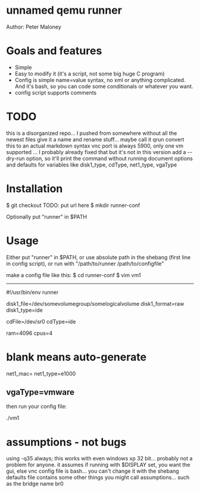 unnamed qemu runner
==========

Author: Peter Maloney

Goals and features
==========

- Simple
- Easy to modify it (it's a script, not some big huge C program)
- Config is simple name=value syntax, no xml or anything complicated. And it's bash, so you can code some conditionals or whatever you want.
- config script supports comments

TODO
==========
this is a disorganized repo... I pushed from somewhere without all the newest files
give it a name and rename stuff... maybe call it qrun
convert this to an actual markdown syntax
vnc port is always 5900, only one vm supported ... I probably already fixed that but it's not in this version
add a --dry-run option, so it'll print the command without running
document options and defaults for variables like disk1_type, cdType, net1_type, vgaType

Installation
==========

$ git checkout TODO: put url here
$ mkdir runner-conf

Optionally put "runner" in $PATH

Usage
==========
Either put "runner" in $PATH, or use absolute path in the shebang (first line in config script), or run with "/path/to/runner /path/to/configfile"

make a config file like this:
$ cd runner-conf
$ vim vm1

-------------------------
#!/usr/bin/env runner

disk1_file=/dev/somevolumegroup/somelogicalvolume
disk1_format=raw
disk1_type=ide

cdFile=/dev/sr0
cdType=ide

ram=4096
cpus=4

# blank means auto-generate
net1_mac=
net1_type=e1000

vgaType=vmware
-------------------------


then run your config file:

./vm1

assumptions - not bugs
==========

using -q35 always; this works with even windows xp 32 bit... probably not a problem for anyone.
it assumes if running with $DISPLAY set, you want the gui, else vnc
config file is bash... you can't change it with the shebang
defaults file contains some other things you might call assumptions... such as the bridge name br0
